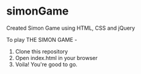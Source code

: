 # simonGame
Created Simon Game using HTML, CSS and jQuery

To play THE SIMON GAME -
1. Clone this repository 
2. Open index.html in your browser
3. Voila! You're good to go.
